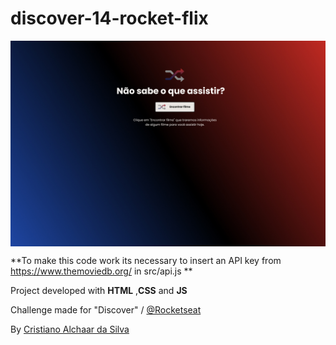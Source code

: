 # discover-14-rocket-flix

<p align="center" style="display: flex; align-items: flex-start; justify-content: center;">
  <img alt="versão 1 do projeto" title="#rocketflix" src="./.github/Rocketflix-1.jpg">
</p> 

**To make this code work its necessary to insert an API key from https://www.themoviedb.org/ in src/api.js **

Project developed with __HTML__ ,__CSS__ and __JS__

Challenge made for "Discover" / [@Rocketseat](https://github.com/Rocketseat)

By [Cristiano Alchaar da Silva](https://github.com/CristianoAlchaar)
